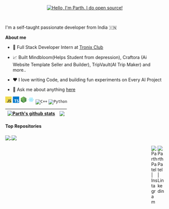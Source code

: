 <p align="center"><a href="https://anuraghazra.github.io"><img width="80%" alt="Hello, I'm Parth. I do open source!" src="./assets/gh-readme-header.png" /></a></p>

<br />

I'm a self-taught passionate developer from India 🇮🇳

**About me**

- 💼 Full Stack Developer Intern at [Tronix Club](https://www.instagram.com/techtronixclub_official/)

- 📈 Built Mindbloom(Helps Student from depression), Craftora (Ai Website Template Seller and Builder), TripVault(AI Trip Maker) and more..

- ❤️ I love writing Code, and building fun experiments on Every AI Project

- 💬 Ask me about anything [here](https://github.com/parth-patel010/parth-patel010/issues)

<code><img height="20" alt="javascript" src="https://raw.githubusercontent.com/github/explore/80688e429a7d4ef2fca1e82350fe8e3517d3494d/topics/javascript/javascript.png"></code>
<code><img height="20" alt="typescript" src="https://raw.githubusercontent.com/github/explore/80688e429a7d4ef2fca1e82350fe8e3517d3494d/topics/typescript/typescript.png"></code>
<code><img height="20" alt="nodejs" src="https://raw.githubusercontent.com/github/explore/80688e429a7d4ef2fca1e82350fe8e3517d3494d/topics/nodejs/nodejs.png"></code> 
<code><img height="20" alt="react" src="https://raw.githubusercontent.com/github/explore/80688e429a7d4ef2fca1e82350fe8e3517d3494d/topics/react/react.png"></code>
<code><img height="20" alt="C++" src="https://brandslogos.com/wp-content/uploads/images/c-logo-black-and-white.png"></code>
<code><img height="20" alt="Python" src="https://freepngimg.com/download/android/72537-icons-python-programming-computer-social-tutorial.png"></code>   


| <a href="https://github.com/anuraghazra/github-readme-stats"><img align="center" src="https://github-readme-stats.vercel.app/api?username=parth-patel010&show_icons=true&include_all_commits=true&theme=buefy&hide_border=true" alt="Parth's github stats" /></a> | <a href="https://github.com/parth-patel010/github-readme-stats"><img align="center" src="https://github-readme-stats.vercel.app/api/top-langs/?username=parth-patel010&layout=compact&theme=buefy&hide_border=true" /></a> |
| ------------- | ------------- |

#### Top Repositories


<a href="https://github.com/parth-patel010/github-readme-stats">
  <img align="center" src="https://github-readme-stats.vercel.app/api/pin/?username=parth-patel010&repo=github-readme-stats&theme=buefy" />
</a>
<a href="https://github.com/parth-patel010/parth-patel010.github.io">
  <img align="center" src="https://github-readme-stats.vercel.app/api/pin/?username=parth-patel010&repo=anuraghazra.github.io&theme=buefy" />
</a>

<br />
<br />

<a href="https://www.linkedin.com/in/parth-patel010/">
  <img align="right" alt="Parth Patel | Linkedin" width="21px" src="https://cdn.freebiesupply.com/logos/large/2x/linkedin-icon-logo-png-transparent.png" />
</a>
<a href="https://www.instagram.com/parthpatel_.__/">
  <img align="right" alt="Parth Patel | Instagram" width="20px" src="https://imagepng.org/wp-content/uploads/2017/08/instagram-icone-icon.png" />
</a>
